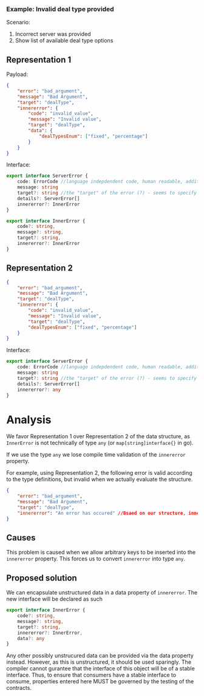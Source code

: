 ### Example: Invalid deal type provided
Scenario:

1. Incorrect server was provided
1. Show list of available deal type options

## Representation 1
Payload:
``` json
{
    "error": "bad_argument",
    "message": "Bad Argument",
    "target": "dealType",
    "innererror": {
        "code": "invalid_value",
        "message": "Invalid value",
        "target": "dealType",
        "data": {
            "dealTypesEnum": ["fixed", "percentage"]
        }
    }
}

```
Interface: 
``` typescript
export interface ServerError {
	code: ErrorCode //language indepdendent code, human readable, addition to this considered a breaking change
	message: string
	target?: string //the "target" of the error (?) - seems to specify WHERE the error has occurred (such as a property)
	details?: ServerError[]
	innererror?: InnerError
}

export interface InnerError {
    code?: string,
    message?: string, 
    target?: string,
    innererror?: InnerError
}
```


## Representation 2
``` json
{
    "error": "bad_argument",
    "message": "Bad Argument",
    "target": "dealType",
    "innererror": {
        "code": "invalid_value",
        "message": "Invalid value",
        "target": "dealType",
        "dealTypesEnum": ["fixed", "percentage"]
    }
}
```

Interface: 
``` typescript
export interface ServerError {
	code: ErrorCode //language indepdendent code, human readable, addition to this considered a breaking change
	message: string
	target?: string //the "target" of the error (?) - seems to specify WHERE the error has occurred (such as a property)
	details?: ServerError[]
	innererror?: any
}
```

# Analysis
We favor Representation 1 over Representation 2 of the data structure, as `InnerError` is not technically of type `any` (or `map[string]interface{}` in go).

If we use the type `any` we lose compile time validation of the `innererror` property.

For example, using Representation 2, the following error is valid according to the type definitions, but invalid when we actually evaluate the structure.
```json
{
    "error": "bad_argument",
    "message": "Bad Argument",
    "target": "dealType",
    "innererror": "An error has occured" //Bsaed on our structure, innererror is supposed to be a string if the property exists
}
```

## Causes
This problem is caused when we allow arbitrary keys to be inserted into the `innererror` property. This forces us to convert `innererror` into type `any`.

## Proposed solution
We can encapsulate unstructured data in a data property of `innererror`. The new interface will be declared as such
```typescript
export interface InnerError {
    code?: string,
    message?: string, 
    target?: string,
    innererror?: InnerError,
    data?: any
}
```
Any other possibly unstrucured data can be provided via the data property instead. However, as this is unstructured, it should be used sparingly. The compiler cannot gurantee that the interface of this object will be of a stable interface. Thus, to ensure that consumers have a stable interface to consume, properties entered here MUST be governed by the testing of the contracts.